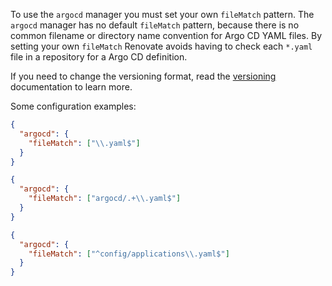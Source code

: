 To use the `argocd` manager you must set your own `fileMatch` pattern.
The `argocd` manager has no default `fileMatch` pattern, because there is no common filename or directory name convention for Argo CD YAML files.
By setting your own `fileMatch` Renovate avoids having to check each `*.yaml` file in a repository for a Argo CD definition.

If you need to change the versioning format, read the [versioning](../../../modules/versioning.md) documentation to learn more.

Some configuration examples:

```json title="Most .yaml files in your repository are for Argo CD"
{
  "argocd": {
    "fileMatch": ["\\.yaml$"]
  }
}
```

```json title="Argo CD YAML files are in a argocd/ directory"
{
  "argocd": {
    "fileMatch": ["argocd/.+\\.yaml$"]
  }
}
```

```json title="One Argo CD file in a directory"
{
  "argocd": {
    "fileMatch": ["^config/applications\\.yaml$"]
  }
}
```
